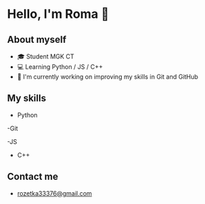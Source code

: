 # Hello, I'm Roma 👋

## About myself
- 🎓 Student MGK CT 
- 💻 Learning Python / JS / C++
- 🌱 I'm currently working on improving my skills in Git and GitHub

## My skills
- Python
  
-Git

-JS 

- C++

## Contact me
- rozetka33376@gmail.com
